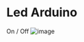 # Led Arduino
On / Off
![image](https://user-images.githubusercontent.com/132023142/235191172-cc8320dd-d018-4394-8cba-64aebced3cd0.png)
